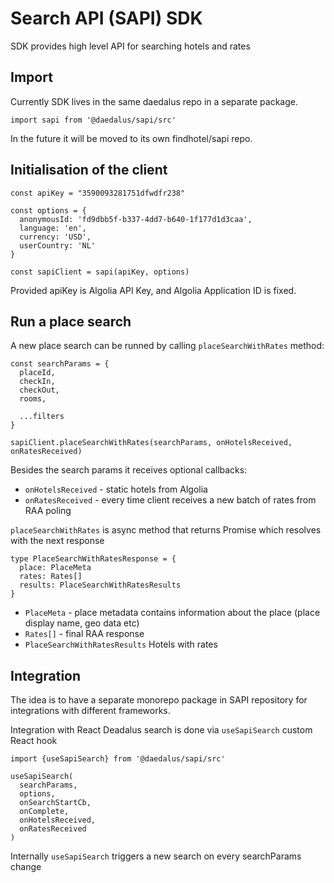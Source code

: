 # Search API (SAPI) SDK

SDK provides high level API for searching hotels and rates

## Import

Currently SDK lives in the same daedalus repo in a separate package. 

```
import sapi from '@daedalus/sapi/src'
```

In the future it will be moved to its own findhotel/sapi repo.

## Initialisation of the client

```
const apiKey = "3590093281751dfwdfr238"

const options = {
  anonymousId: 'fd9dbb5f-b337-4dd7-b640-1f177d1d3caa',
  language: 'en',
  currency: 'USD',
  userCountry: 'NL'
}

const sapiClient = sapi(apiKey, options)
```

Provided apiKey is Algolia API Key, and Algolia Application ID is fixed.


## Run a place search

A new place search can be runned by calling `placeSearchWithRates` method:

```
const searchParams = {
  placeId,
  checkIn,
  checkOut,
  rooms,

  ...filters
}

sapiClient.placeSearchWithRates(searchParams, onHotelsReceived, onRatesReceived)
```

Besides the search params it receives optional callbacks:

- `onHotelsReceived` - static hotels from Algolia
- `onRatesReceived` - every time client receives a new batch of rates from RAA poling


`placeSearchWithRates` is async method that returns Promise which resolves with the next response 

```
type PlaceSearchWithRatesResponse = {
  place: PlaceMeta
  rates: Rates[]
  results: PlaceSearchWithRatesResults
}
```

- `PlaceMeta` - place metadata contains information about the place (place display name, geo data etc)
- `Rates[]` - final RAA response
- `PlaceSearchWithRatesResults` Hotels with rates

## Integration
The idea is to have a separate monorepo package in SAPI repository for integrations with different frameworks.

Integration with React Deadalus search is done via `useSapiSearch` custom React hook

```
import {useSapiSearch} from '@daedalus/sapi/src'

useSapiSearch(
  searchParams,
  options,
  onSearchStartCb,
  onComplete,
  onHotelsReceived,
  onRatesReceived
)
```

Internally `useSapiSearch` triggers a new search on every searchParams change


